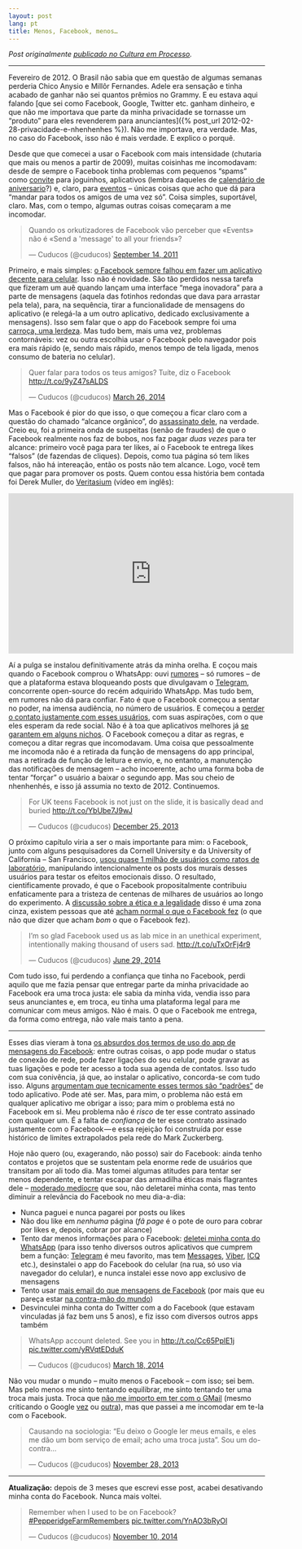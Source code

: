 ```yaml
---
layout: post
lang: pt
title: Menos, Facebook, menos…
---
```



_Post originalmente_ [_publicado no Cultura em Processo_](http://www.meiaduzia.com.br/culturaemprocesso/2014/08/08/menos-facebook-menos/)_._

* * *

Fevereiro de 2012. O Brasil não sabia que em questão de algumas semanas perderia Chico Anysio e Millôr Fernandes. Adele era sensação e tinha acabado de ganhar não sei quantos prêmios no Grammy. E eu estava aqui falando [que sei como Facebook, Google, Twitter etc. ganham dinheiro, e que não me importava que parte da minha privacidade se tornasse um “produto” para eles revenderem para anunciantes]({% post_url 2012-02-28-privacidade-e-nhenhenhes %}). Não me importava, era verdade. Mas, no caso do Facebook, isso não é mais verdade. E explico o porquê.

Desde que que comecei a usar o Facebook com mais intensidade (chutaria que mais ou menos a partir de 2009), muitas coisinhas me incomodavam: desde de sempre o Facebook tinha problemas com pequenos “spams” como [convite](https://twitter.com/cuducos/statuses/222864449076334592) para joguinhos, aplicativos (lembra daqueles de [calendário de aniversario](https://twitter.com/janaralopes/status/10764856953143297)?) e, claro, para [eventos](https://twitter.com/cuducos/statuses/114030534740557824) – únicas coisas que acho que dá para “mandar para todos os amigos de uma vez só”. Coisa simples, suportável, claro. Mas, com o tempo, algumas outras coisas começaram a me incomodar.

<div class="center"><blockquote class="twitter-tweet" data-lang="en"><p class="center" lang="pt" dir="ltr">Quando os orkutizadores de Facebook vão perceber que «Events» não é «Send a &#39;message&#39; to all your friends»?</p>&mdash; Cuducos (@cuducos) <a href="https://twitter.com/cuducos/status/114030534740557824">September 14, 2011</a></blockquote> <script async src="//platform.twitter.com/widgets.js" charset="utf-8"></script></div>

Primeiro, e mais simples: [o Facebook sempre falhou em fazer um aplicativo decente para celular](https://twitter.com/anamaestri/statuses/207936543690723329). Isso não é novidade. São tão perdidos nessa tarefa que fizeram um auê quando lançam uma interface “mega inovadora” para a parte de mensagens (aquela das fotinhos redondas que dava para arrastar pela tela), para, na sequência, tirar a funcionalidade de mensagens do aplicativo (e relegá-la a um outro aplicativo, dedicado exclusivamente a mensagens). Isso sem falar que o app do Facebook sempre foi uma [carroça, uma lerdeza](https://twitter.com/cuducos/statuses/336517966659215360). Mas tudo bem, mais uma vez, problemas contornáveis: vez ou outra escolhia usar o Facebook pelo navegador pois era mais rápido (e, sendo mais rápido, menos tempo de tela ligada, menos consumo de bateria no celular).

<blockquote class="twitter-tweet" data-lang="en"><p lang="pt" dir="ltr">Quer falar para todos os teus amigos? Tuíte, diz o Facebook <a href="http://t.co/9yZ47sALDS">http://t.co/9yZ47sALDS</a></p>&mdash; Cuducos (@cuducos) <a href="https://twitter.com/cuducos/status/448946082132008960">March 26, 2014</a></blockquote> <script async src="//platform.twitter.com/widgets.js" charset="utf-8"></script>

Mas o Facebook é pior do que isso, o que começou a ficar claro com a questão do chamado “alcance orgânico”, do [assassinato dele](https://twitter.com/cuducos/statuses/448946082132008960), na verdade. Creio eu, foi a primeira onda de suspeitas (senão de fraudes) de que o Facebook realmente nos faz de bobos, nos faz pagar _duas vezes_ para ter alcance: primeiro você paga para ter likes, aí o Facebook te entrega likes “falsos” (de fazendas de cliques). Depois, como tua página só tem likes falsos, não há intereação, então os posts não tem alcance. Logo, você tem que pagar para promover os posts. Quem contou essa história bem contada foi Derek Muller, do [Veritasium](https://youtube.com/veritasium) (vídeo em inglês):

<iframe width="560" height="315" src="https://www.youtube.com/embed/oVfHeWTKjag" frameborder="0" allowfullscreen></iframe>

Aí a pulga se instalou definitivamente atrás da minha orelha. E coçou mais quando o Facebook comprou o WhatsApp: ouvi [rumores](https://twitter.com/cuducos/statuses/438397904928407552) – só rumores – de que a plataforma estava bloqueando posts que divulgavam o [Telegram](http://telegram.org/), concorrente open-source do recém adquirido WhatsApp. Mas tudo bem, em rumores não dá para confiar. Fato é que o Facebook começou a sentar no poder, na imensa audiência, no número de usuários. E começou a [perder o contato justamente com esses usuários](https://twitter.com/cuducos/statuses/415936488527114240), com suas aspirações, com o que eles esperam da rede social. Não é à toa que aplicativos melhores já [se garantem em alguns nichos](https://twitter.com/cuducos/statuses/447710687138418688). O Facebook começou a ditar as regras, e começou a ditar regras que incomodavam. Uma coisa que pessoalmente me incomoda não é a retirada da função de mensagens do app principal, mas a retirada de função de leitura e envio, e, no entanto, a manutenção das notificações de mensagem – acho incoerente, acho uma forma boba de tentar “forçar” o usuário a baixar o segundo app. Mas sou cheio de nhenhenhés, e isso já assumia no texto de 2012. Continuemos.

<blockquote class="twitter-tweet" data-lang="en"><p lang="en" dir="ltr">For UK teens Facebook is not just on the slide, it is basically dead and buried <a href="http://t.co/YbUbe7J9wJ">http://t.co/YbUbe7J9wJ</a></p>&mdash; Cuducos (@cuducos) <a href="https://twitter.com/cuducos/status/415936488527114240">December 25, 2013</a></blockquote> <script async src="//platform.twitter.com/widgets.js" charset="utf-8"></script>

O próximo capítulo viria a ser o mais importante para mim: o Facebook, junto com alguns pesquisadores da Cornell University e da University of California – San Francisco, [usou quase 1 milhão de usuários como ratos de laboratório](https://twitter.com/cuducos/status/483242557590503424), manipulando intencionalmente os posts dos murais desses usuários para testar os efeitos emocionais disso. O resultado, cientificamente provado, é que o Facebook propositalmente contribuiu enfaticamente para a tristeza de centenas de milhares de usuários ao longo do experimento. A [discussão sobre a ética e a legalidade](https://twitter.com/cuducos/status/483297197014777856) disso é uma zona cinza, existem pessoas que até [acham normal o que o Facebook fez](http://www.reddit.com/r/TrueReddit/comments/29d9cg/facebooks_unethical_experiment_they_made_news/cik7xpe) (o que não que dizer que acham _bom_ o que o Facebook fez).

<blockquote class="twitter-tweet" data-lang="en"><p lang="en" dir="ltr">I’m so glad Facebook used us as lab mice in an unethical experiment, intentionally making thousand of users sad. <a href="http://t.co/uTxOrFj4r9">http://t.co/uTxOrFj4r9</a></p>&mdash; Cuducos (@cuducos) <a href="https://twitter.com/cuducos/status/483242557590503424">June 29, 2014</a></blockquote> <script async src="//platform.twitter.com/widgets.js" charset="utf-8"></script>

Com tudo isso, fui perdendo a confiança que tinha no Facebook, perdi aquilo que me fazia pensar que entregar parte da minha privacidade ao Facebook era uma troca justa: ele sabia da minha vida, vendia isso para seus anunciantes e, em troca, eu tinha uma plataforma legal para me comunicar com meus amigos. Não é mais. O que o Facebook me entrega, da forma como entrega, não vale mais tanto a pena.

* * *

Esses dias vieram à tona [os absurdos dos termos de uso do app de mensagens do Facebook](https://twitter.com/arthurklose/status/497434542815195136): entre outras coisas, o app pode mudar o status de conexão de rede, pode fazer ligações do seu celular, pode gravar as tuas ligações e pode ter acesso a toda sua agenda de contatos. Isso tudo com sua conivência, já que, ao instalar o aplicativo, concorda-se com tudo isso. Alguns [argumentam que tecnicamente esses termos são “padrões”](https://www.facebook.com/fgaldino/posts/10204333897533359?comment_id=10204349939574400&offset=0&total_comments=13) de todo aplicativo. Pode até ser. Mas, para mim, o problema não está em qualquer aplicativo me obrigar a isso; para mim o problema está no Facebook em si. Meu problema não é _risco_ de ter esse contrato assinado com qualquer um. É a falta de _confiança_ de ter esse contrato assinado justamente com o Facebook — e essa rejeição foi construída por esse histórico de limites extrapolados pela rede do Mark Zuckerberg.

Hoje não quero (ou, exagerando, não posso) sair do Facebook: ainda tenho contatos e projetos que se sustentam pela enorme rede de usuários que transitam por ali todo dia. Mas tomei algumas atitudes para tentar ser menos dependente, e tentar escapar das armadilha éticas mais flagrantes dele – [moderado medíocre](http://meiaduzia.com.br/mm) que sou, não deletarei minha conta, mas tento diminuir a relevância do Facebook no meu dia-a-dia:

*   Nunca paguei e nunca pagarei por posts ou likes
*   Não dou like em _nenhuma_ página (_fã page_ é o pote de ouro para cobrar por likes e, depois, cobrar por alcance)
*   Tento dar menos informações para o Facebook: [deletei minha conta do WhatsApp](https://twitter.com/cuducos/status/446055051979931648) (para isso tenho diversos outros aplicativos que cumprem bem a função: [Telegram](http://telegram.org/) é meu favorito, mas tem [Messages](https://www.apple.com/ios/messages/), [Viber](http://viber.com/), [ICQ](http://icq.com/) etc.), desinstalei o app do Facebook do celular (na rua, só uso via navegador do celular), e nunca instalei esse novo app exclusivo de mensagens
*   Tento usar [mais email do que mensagens de Facebook](https://twitter.com/cuducos/statuses/453275276295024640) (por mais que eu pareça estar [na contra-mão do mundo](https://twitter.com/cuducos/status/341364911370289152))
*   Desvinculei minha conta do Twitter com a do Facebook (que estavam vinculadas já faz bem uns 5 anos), e fiz isso com diversos outros apps também

<blockquote class="twitter-tweet" data-lang="en"><p lang="en" dir="ltr">WhatsApp account deleted. See you in <a href="http://t.co/Cc65PplE1j">http://t.co/Cc65PplE1j</a> <a href="http://t.co/yRVqtEDduK">pic.twitter.com/yRVqtEDduK</a></p>&mdash; Cuducos (@cuducos) <a href="https://twitter.com/cuducos/status/446055051979931648">March 18, 2014</a></blockquote> <script async src="//platform.twitter.com/widgets.js" charset="utf-8"></script>

Não vou mudar o mundo – muito menos o Facebook – com isso; sei bem. Mas pelo menos me sinto tentando equilibrar, me sinto tentando ter uma troca mais justa. Troca que [não me importo em ter com o GMail](https://twitter.com/cuducos/status/406050422391336960) (mesmo criticando o Google [vez](https://twitter.com/cuducos/status/423509088627335168) ou [outra](https://twitter.com/cuducos/status/430985433082642433)), mas que passei a me incomodar em te-la com o Facebook.

<blockquote class="twitter-tweet" data-lang="en"><p lang="pt" dir="ltr">Causando na sociologia: “Eu deixo o Google ler meus emails, e eles me dão um bom serviço de email; acho uma troca justa”. Sou um do-contra…</p>&mdash; Cuducos (@cuducos) <a href="https://twitter.com/cuducos/status/406050422391336960">November 28, 2013</a></blockquote> <script async src="//platform.twitter.com/widgets.js" charset="utf-8"></script>

* * *

**Atualização:** depois de 3 meses que escrevi esse post, acabei desativando minha conta do Facebook. Nunca mais voltei.

<blockquote class="twitter-tweet" data-lang="en"><p lang="en" dir="ltr">Remember when I used to be on Facebook? <a href="https://twitter.com/hashtag/PepperidgeFarmRemembers?src=hash">#PepperidgeFarmRemembers</a> <a href="http://t.co/YnAO3bRyOl">pic.twitter.com/YnAO3bRyOl</a></p>&mdash; Cuducos (@cuducos) <a href="https://twitter.com/cuducos/status/531771835059535872">November 10, 2014</a></blockquote> <script async src="//platform.twitter.com/widgets.js" charset="utf-8"></script>